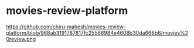 # movies-review-platform




https://github.com/chiru-mahesh/movies-review-platform/blob/968ab3191787817fc25586984e4608b30da666b6/movies%20review.png
